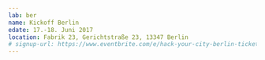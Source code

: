 ```yaml
---
lab: ber
name: Kickoff Berlin
edate: 17.-18. Juni 2017
location: Fabrik 23, Gerichtstraße 23, 13347 Berlin
# signup-url: https://www.eventbrite.com/e/hack-your-city-berlin-tickets-16216673507
---
```

